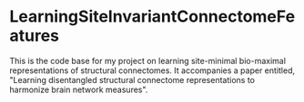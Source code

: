 # LearningSiteInvariantConnectomeFeatures
This is the code base for my project on learning site-minimal bio-maximal representations of structural connectomes. It accompanies a paper entitled, "Learning disentangled structural connectome representations to harmonize brain network measures".
